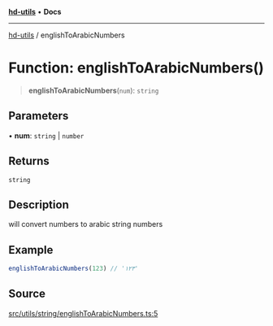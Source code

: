 [**hd-utils**](../README.md) • **Docs**

***

[hd-utils](../globals.md) / englishToArabicNumbers

# Function: englishToArabicNumbers()

> **englishToArabicNumbers**(`num`): `string`

## Parameters

• **num**: `string` \| `number`

## Returns

`string`

## Description

will convert numbers to arabic string numbers

## Example

```ts
englishToArabicNumbers(123) // '١٢٣'
```

## Source

[src/utils/string/englishToArabicNumbers.ts:5](https://github.com/AhmadHddad/h-utils/blob/b1dfa95e218c9605f39fc234662ef50e62fadcb8/src/utils/string/englishToArabicNumbers.ts#L5)
